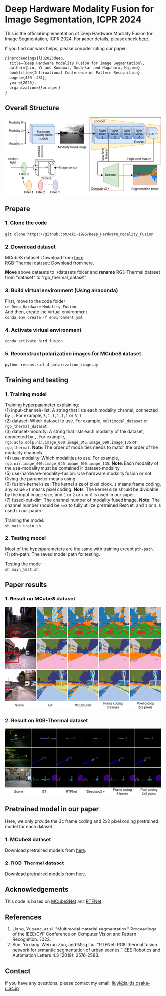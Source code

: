 # Deep Hardware Modality Fusion for Image Segmentation, ICPR 2024

This is the official implementation of Deep Hardware Modality Fusion for Image Segmentation, ICPR 2024. For paper details, please check [here](https://link.springer.com/chapter/10.1007/978-3-031-78183-4_28).

If you find our work helps, please consider citing our paper:<br>
```
@inproceedings{liu2025deep,
  title={Deep Hardware Modality Fusion for Image Segmentation},
  author={Liu, Yi and Kumawat, Sudhakar and Nagahara, Hajime},
  booktitle={International Conference on Pattern Recognition},
  pages={439--454},
  year={2025},
  organization={Springer}
}
```

## Overall Structure
![Overall structure image of Deep Hardware Modality Fusion for Image Segmentation](img/overall.png)

## Prepare
### 1. Clone the code
`git clone https://github.com/eki-1996/Deep_Hardware_Modality_Fusion`
### 2. Download dataset
MCubeS dataset: Download from [here](https://drive.google.com/file/d/14egTCyC0Pampb7imrXVwaDRffHN7FZxh/view?usp=sharing).<br>
RGB-Thermal dataset: Download from [here](http://gofile.me/4jm56/CfukComo1).

**Move** above datasets to ./datasets folder and **rename** RGB-Thermal dataset from "dataset" to "rgb_thermal_dataset".

### 3. Build virtual environment (Using anaconda)
First, move to the code folder<br> `cd Deep_Hardware_Modality_Fusion`<br> And then, create the virtual environment<br>
`conda env create -f environment.yml`

### 4. Activate virtual environment
`conda activate hard_fusion`

### 5. Reconstruct polarization images for MCubeS dataset.
`python reconstract_4_polarization_image.py`


## Training and testing
### 1. Training model
Training hyperparameter explaining:<br>
(1) input-channels-list: A string that lists each modality channel, connected by `,`. For example, `3,1,1,1,1,1` or `3,1`<br>
(2) dataset: Which dataset to use. For example, `multimodal_dataset` or `rgb_thermal_dataset`<br>
(3) dataset-modality: A string that lists each modality of the dataset, connected by `,`. For example, `rgb,aolp,dolp,nir,image_000,image_045,image_090,image_135` or `rgb,thermal`. **Note**: The order of modalities needs to match the order of the modality channels.<br>
(4) use-modality: Which modalities to use. For example, `rgb,nir,image_000,image_045,image_090,image_135`. **Note**: Each modality of the use-modality must be contained in dataset-modality.<br>
(5) use-hardware-modality-fusion: Use hardware modality fusion or not. Giving the parameter means using.<br> 
(6) fusion-kernel-size: The kernel size of pixel block. `1` means frame coding, any value `>1` means pixel coding. **Note**: The kernel size should be dividable by the input image size, and `1` or `2` or `4` or `8` is used in our paper.<br>
(7) fused-out-dim: The channel number of modality fused image. **Note**: The channel number should be `<=3` to fully utilize pretrained ResNet, and `1` or `3` is used in our paper.

Training the model:<br>
`sh main_train.sh`<br>


### 2. Testing model
Most of the hyperparameters are the same with training except `pth-path`.<br>
(1) pth-path: The saved model path for testing.

Testing the model:<br>
`sh main_test.sh`<br>

## Paper results
### 1. Result on MCubeS dataset
![Result on MCubeS dataset](img/results.png)

### 2. Result on RGB-Thermal dataset
![Result on RGB-Thermal dataset](img/results_th.png)

## Pretrained model in our paper
Here, we only provide the 3c frame coding and 2x2 pixel coding pretrained model for each dataset.

### 1. MCubeS dataset
Download pretrained models from [here](https://drive.google.com/drive/u/0/folders/11PzuTl3hWkTiFoS5qU9jUoTOAX814SJH).
### 2. RGB-Thermal dataset
Download pretrained models from [here](https://drive.google.com/drive/u/0/folders/1Kwiaoh64Fat_KmU2Kq95tAb5nNsta0vF).

## Acknowledgements
This code is based on [MCubeSNet](https://github.com/kyotovision-public/multimodal-material-segmentation) and [RTFNet](https://github.com/yuxiangsun/RTFNet).

## References
1. Liang, Yupeng, et al. "Multimodal material segmentation." Proceedings of the IEEE/CVF Conference on Computer Vision and Pattern Recognition. 2022.<br>
2. Sun, Yuxiang, Weixun Zuo, and Ming Liu. "RTFNet: RGB-thermal fusion network for semantic segmentation of urban scenes." IEEE Robotics and Automation Letters 4.3 (2019): 2576-2583.

## Contact
If you have any questions, please contact my email: liuyi@is.ids.osaka-u.ac.jp
